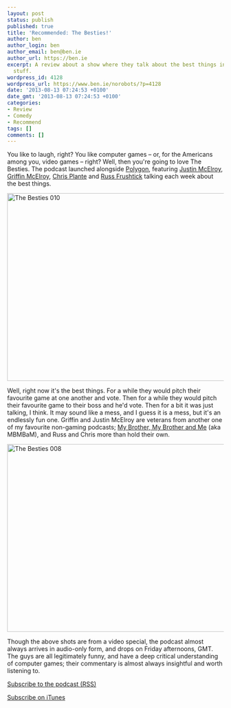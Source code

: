 ```yaml
---
layout: post
status: publish
published: true
title: 'Recommended: The Besties!'
author: ben
author_login: ben
author_email: ben@ben.ie
author_url: https://ben.ie
excerpt: A review about a show where they talk about the best things in games and
  stuff.
wordpress_id: 4128
wordpress_url: https://www.ben.ie/norobots/?p=4128
date: '2013-08-13 07:24:53 +0100'
date_gmt: '2013-08-13 07:24:53 +0100'
categories:
- Review
- Comedy
- Recommend
tags: []
comments: []
---
```

<p>You like to laugh, right? You like computer games – or, for the Americans among you, video games – right? Well, then you're going to love The Besties. The podcast launched alongside <a href="https://polygon.com" target="_blank">Polygon</a>, featuring <a href="https://www.polygon.com/users/JustinMcElroy" target="_blank">Justin McElroy</a>, <a href="https://www.polygon.com/users/griffinmcelroy" target="_blank">Griffin McElroy</a>, <a href="https://www.polygon.com/users/ctplante" target="_blank">Chris Plante</a> and <a href="https://www.polygon.com/users/RussFrushtick" target="_blank">Russ Frushtick</a> talking each week about the best things.</p>
<p><!--more--></p>
<p><img class="alignnone size-large wp-image-4139" alt="The Besties 010" src="assets/uploads/norobots/uploads/2013/08/The-Besties-010.png" width="700" height="437" /></p>
<p>Well, right now it's the best things. For a while they would pitch their favourite game at one another and vote. Then for a while they would pitch their favourite game to their boss and he'd vote. Then for a bit it was just talking, I think. It may sound like a mess, and I guess it is a mess, but it's an endlessly fun one. Griffin and Justin McElroy are veterans from another one of my favourite non-gaming podcasts; <a href="https://maximumfun.org/shows/my-brother-my-brother-and-me" target="_blank">My Brother, My Brother and Me</a> (aka MBMBaM), and Russ and Chris more than hold their own.</p>
<p><img class="alignnone size-large wp-image-4137" alt="The Besties 008" src="assets/uploads/norobots/uploads/2013/08/The-Besties-008.png" width="700" height="437" /></p>
<p>Though the above shots are from a video special, the podcast almost always arrives in audio-only form, and drops on Friday afternoons, GMT. The guys are all legitimately funny, and have a deep critical understanding of computer games; their commentary is almost always insightful and worth listening to.</p>
<p><a href="https://feeds.feedburner.com/thebestiespodcast">Subscribe to the podcast (RSS)</a></p>
<p><a href="https://itunes.apple.com/us/podcast/vox-games-the-besties-podcast/id505516789">Subscribe on iTunes</a></p>
